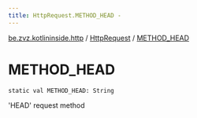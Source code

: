 ```yaml
---
title: HttpRequest.METHOD_HEAD - 
---
```


[be.zvz.kotlininside.http](../index.html) / [HttpRequest](index.html) / [METHOD_HEAD](./-m-e-t-h-o-d_-h-e-a-d.html)

# METHOD_HEAD

`static val METHOD_HEAD: String`

'HEAD' request method

